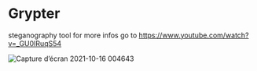 # Grypter
steganography tool 
for more infos go to https://www.youtube.com/watch?v=_GU0IRuqS54

![Capture d’écran 2021-10-16 004643](https://user-images.githubusercontent.com/85953451/146836860-09df9520-ae3f-49ea-a38f-4ab4dd3e04c7.png)
